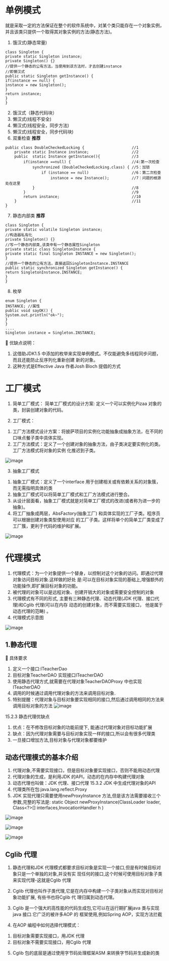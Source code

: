 # 单例模式

就是采取一定的方法保证在整个的软件系统中，对某个类只能存在一个对象实例，并且该类只提供一个取得其对象实例的方法(静态方法)。

1) 饿汉式(静态常量)
```
class Singleton {
private static Singleton instance;
private Singleton() {}
//提供一个静态的公有方法，当使用到该方法时，才去创建instance
//即懒汉式
public static Singleton getInstance() {
if(instance == null) {
instance = new Singleton();
}
return instance;
}
}
```
2) 饿汉式（静态代码块）
3) 懒汉式(线程不安全)
4) 懒汉式(线程安全，同步方法)
5) 懒汉式(线程安全，同步代码块)
6) 双重检查 **推荐**
```
public class DoubleCheckedLocking {                     //1
    private static Instance instance;                   //2
    public  static Instance getInstance(){              //3
        if(instance ==null) {                           //4:第一次检查
            synchronized (DoubleCheckedLocking.class) { //5：加锁
                if (instance == null)                   //6：第二次检查
                    instance = new Instance();          //7：问题的根源处在这里
            }                                           //8
        }                                               //9
        return instance;                                //10
    }                                                   //11
}
```
7) 静态内部类 **推荐**

```
class Singleton {
private static volatile Singleton instance;
//构造器私有化
private Singleton() {}
//写一个静态内部类,该类中有一个静态属性Singleton
private static class SingletonInstance {
private static final Singleton INSTANCE = new Singleton();
}
//提供一个静态的公有方法，直接返回SingletonInstance.INSTANCE
public static synchronized Singleton getInstance() {
return SingletonInstance.INSTANCE;
}
}
```
8) 枚举
```
enum Singleton {
INSTANCE; //属性
public void sayOK() {
System.out.println("ok~");
}
}
....
Singleton instance = Singleton.INSTANCE;
```
 优缺点说明：
1) 这借助JDK1.5 中添加的枚举来实现单例模式。不仅能避免多线程同步问题，而且还能防止反序列化重新创建
新的对象。
2) 这种方式是Effective Java 作者Josh Bloch 提倡的方式

# 工厂模式
1. 简单工厂模式：
简单工厂模式的设计方案: 定义一个可以实例化Pizaa 对象的类，封装创建对象的代码。

2. 工厂模式：
1) 工厂方法模式设计方案：将披萨项目的实例化功能抽象成抽象方法，在不同的口味点餐子类中具体实现。
2) 工厂方法模式：定义了一个创建对象的抽象方法，由子类决定要实例化的类。工厂方法模式将对象的实例
化推迟到子类。


![image](https://user-images.githubusercontent.com/42630862/147737778-dd1e5806-7363-4c29-be35-f6d57f993229.png)


3. 抽象工厂模式
1) 抽象工厂模式：定义了一个interface 用于创建相关或有依赖关系的对象簇，而无需指明具体的类
2) 抽象工厂模式可以将简单工厂模式和工厂方法模式进行整合。
3) 从设计层面看，抽象工厂模式就是对简单工厂模式的改进(或者称为进一步的抽象)。
4) 将工厂抽象成两层，AbsFactory(抽象工厂) 和具体实现的工厂子类。程序员可以根据创建对象类型使用对应
的工厂子类。这样将单个的简单工厂类变成了工厂簇，更利于代码的维护和扩展。


![image](https://user-images.githubusercontent.com/42630862/147737801-a3786b64-09e2-40e1-8220-d5200405b37f.png)



# 代理模式

1) 代理模式：为一个对象提供一个替身，以控制对这个对象的访问。即通过代理对象访问目标对象.这样做的好处
是:可以在目标对象实现的基础上,增强额外的功能操作,即扩展目标对象的功能。
2) 被代理的对象可以是远程对象、创建开销大的对象或需要安全控制的对象
3) 代理模式有不同的形式, 主要有三种静态代理、动态代理(JDK 代理、接口代理)和Cglib 代理(可以在内存
动态的创建对象，而不需要实现接口， 他是属于动态代理的范畴) 。
4) 代理模式示意图

![image](https://user-images.githubusercontent.com/42630862/147738132-758c83a8-3033-42a7-b6f7-e64309ba7661.png)


## 1.静态代理

 具体要求
1) 定义一个接口:ITeacherDao
2) 目标对象TeacherDAO 实现接口ITeacherDAO
3) 使用静态代理方式,就需要在代理对象TeacherDAOProxy 中也实现ITeacherDAO
4) 调用的时候通过调用代理对象的方法来调用目标对象.
5) 特别提醒：代理对象与目标对象要实现相同的接口,然后通过调用相同的方法来调用目标对象的方法
![image](https://user-images.githubusercontent.com/42630862/147739178-c481c9a4-407d-42bf-95ad-7d9b6407a696.png)

15.2.3 静态代理优缺点
1) 优点：在不修改目标对象的功能前提下, 能通过代理对象对目标功能扩展
2) 缺点：因为代理对象需要与目标对象实现一样的接口,所以会有很多代理类
3) 一旦接口增加方法,目标对象与代理对象都要维护

## 动态代理模式的基本介绍

1) 代理对象,不需要实现接口，但是目标对象要实现接口，否则不能用动态代理
2) 代理对象的生成，是利用JDK 的API，动态的在内存中构建代理对象
3) 动态代理也叫做：JDK 代理、接口代理
15.3.2 JDK 中生成代理对象的API
1) 代理类所在包:java.lang.reflect.Proxy
2) JDK 实现代理只需要使用newProxyInstance 方法,但是该方法需要接收三个参数,完整的写法是:
static Object newProxyInstance(ClassLoader loader, Class<?>[] interfaces,InvocationHandler h )

![image](https://user-images.githubusercontent.com/42630862/147739296-12a64af7-f4d6-4f84-b6f4-0c3aca86f04f.png)


![image](https://user-images.githubusercontent.com/42630862/147739555-64300719-1956-41ec-8c77-552932692512.png)


![image](https://user-images.githubusercontent.com/42630862/147739573-57d059ae-ed7f-4f6c-8687-16de04649b0a.png)

## Cglib 代理

1) 静态代理和JDK 代理模式都要求目标对象是实现一个接口,但是有时候目标对象只是一个单独的对象,并没有实
现任何的接口,这个时候可使用目标对象子类来实现代理-这就是Cglib 代理

2) Cglib 代理也叫作子类代理,它是在内存中构建一个子类对象从而实现对目标对象功能扩展, 有些书也将Cglib 代
理归属到动态代理。

3) Cglib 是一个强大的高性能的代码生成包,它可以在运行期扩展java 类与实现java 接口.它广泛的被许多AOP 的
框架使用,例如Spring AOP，实现方法拦截

4) 在AOP 编程中如何选择代理模式：
1. 目标对象需要实现接口，用JDK 代理
2. 目标对象不需要实现接口，用Cglib 代理

5) Cglib 包的底层是通过使用字节码处理框架ASM 来转换字节码并生成新的类





